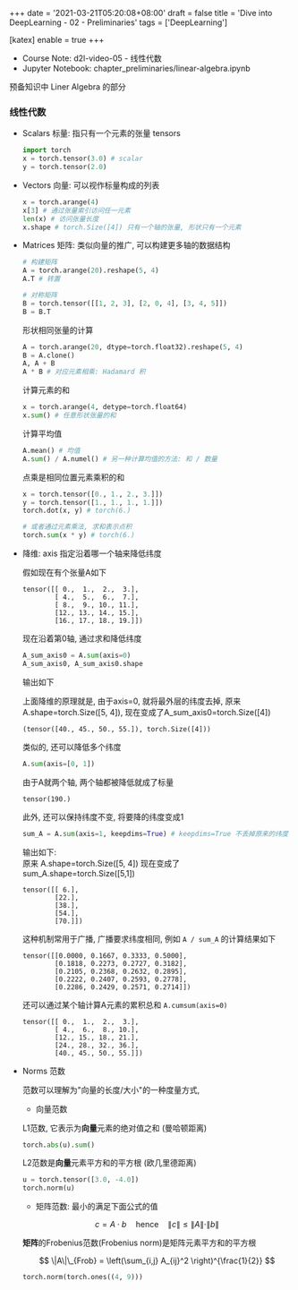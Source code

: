 +++
date = '2021-03-21T05:20:08+08:00'
draft = false
title = 'Dive into DeepLearning - 02 - Preliminaries'
tags = ['DeepLearning']

[katex]
enable = true
+++

- Course Note: d2l-video-05 - 线性代数
- Jupyter Notebook: chapter\_preliminaries/linear-algebra.ipynb

预备知识中 Liner Algebra 的部分

### 线性代数
- Scalars 标量: 指只有一个元素的张量 tensors
    ```Python
    import torch
    x = torch.tensor(3.0) # scalar
    y = torch.tensor(2.0)
    ```

- Vectors 向量: 可以视作标量构成的列表
    ```Python
    x = torch.arange(4)
    x[3] # 通过张量索引访问任一元素
    len(x) # 访问张量长度
    x.shape # torch.Size([4]) 只有一个轴的张量, 形状只有一个元素
    ```

- Matrices 矩阵: 类似向量的推广, 可以构建更多轴的数据结构
    ```Python
    # 构建矩阵
    A = torch.arange(20).reshape(5, 4)
    A.T # 转置

    # 对称矩阵
    B = torch.tensor([[1, 2, 3], [2, 0, 4], [3, 4, 5]])
    B = B.T
    ```

    形状相同张量的计算
    ```Python
    A = torch.arange(20, dtype=torch.float32).reshape(5, 4)
    B = A.clone()
    A, A + B
    A * B # 对应元素相乘: Hadamard 积
    ```

    计算元素的和
    ```Python
    x = torch.arange(4, detype=torch.float64)
    x.sum() # 任意形状张量的和
    ```

    计算平均值
    ```Python
    A.mean() # 均值
    A.sum() / A.numel() # 另一种计算均值的方法: 和 / 数量
    ```

    点乘是相同位置元素乘积的和
    ```Python
    x = torch.tensor([0., 1., 2., 3.]])
    y = torch.tensor([1., 1., 1., 1.]])
    torch.dot(x, y) # torch(6.)

    # 或者通过元素乘法, 求和表示点积
    torch.sum(x * y) # torch(6.)
    ```

- 降维: axis 指定沿着哪一个轴来降低纬度

    假如现在有个张量A如下
    ```
    tensor([[ 0.,  1.,  2.,  3.],
            [ 4.,  5.,  6.,  7.],
            [ 8.,  9., 10., 11.],
            [12., 13., 14., 15.],
            [16., 17., 18., 19.]])
    ```
    现在沿着第0轴, 通过求和降低纬度
    ```Python
    A_sum_axis0 = A.sum(axis=0)
    A_sum_axis0, A_sum_axis0.shape
    ```
    输出如下

    上面降维的原理就是, 由于axis=0, 就将最外层的纬度去掉, 原来 A.shape=torch.Size([5, 4]), 现在变成了A_sum_axis0=torch.Size([4])
    ```
    (tensor([40., 45., 50., 55.]), torch.Size([4]))
    ```

    类似的, 还可以降低多个纬度
    ```Python
    A.sum(axis=[0, 1])
    ```
    由于A就两个轴, 两个轴都被降低就成了标量
    ```
    tensor(190.)
    ```

    此外, 还可以保持纬度不变, 将要降的纬度变成1
    ```Python
    sum_A = A.sum(axis=1, keepdims=True) # keepdims=True 不丢掉原来的纬度
    ```
    输出如下:  
    原来 A.shape=torch.Size([5, 4]) 现在变成了sum_A.shape=torch.Size([5,1])
    ```
    tensor([[ 6.],
            [22.],
            [38.],
            [54.],
            [70.]])
    ```
    这种机制常用于广播, 广播要求纬度相同, 例如 `A / sum_A` 的计算结果如下
    ```
    tensor([[0.0000, 0.1667, 0.3333, 0.5000],
            [0.1818, 0.2273, 0.2727, 0.3182],
            [0.2105, 0.2368, 0.2632, 0.2895],
            [0.2222, 0.2407, 0.2593, 0.2778],
            [0.2286, 0.2429, 0.2571, 0.2714]])
    ```

    还可以通过某个轴计算A元素的累积总和 `A.cumsum(axis=0)`
    ```
    tensor([[ 0.,  1.,  2.,  3.],
            [ 4.,  6.,  8., 10.],
            [12., 15., 18., 21.],
            [24., 28., 32., 36.],
            [40., 45., 50., 55.]])
    ```

- Norms 范数

    范数可以理解为"向量的长度/大小"的一种度量方式, 

    - 向量范数

    L1范数, 它表示为**向量**元素的绝对值之和 (曼哈顿距离)
    ```Python
    torch.abs(u).sum()
    ```

    L2范数是**向量**元素平方和的平方根 (欧几里德距离)
    ```Python
    u = torch.tensor([3.0, -4.0])
    torch.norm(u)
    ```

    - 矩阵范数: 最小的满足下面公式的值

    $$
    c = A \cdot b \quad \text{hence} \quad \|c\| \leq \|A\| \cdot \|b\|
    $$

    **矩阵**的Frobenius范数(Frobenius norm)是矩阵元素平方和的平方根

    $$
    \|A\|\_{Frob} = \left(\sum_{i,j} A_{ij}^2 \right)^{\frac{1}{2}}
    $$




    ```Python
    torch.norm(torch.ones((4, 9)))
    ```
